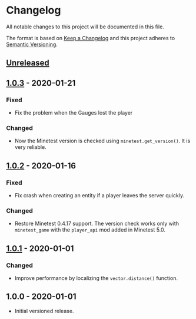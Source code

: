 # Changelog

All notable changes to this project will be documented in this file.

The format is based on [Keep a Changelog](http://keepachangelog.com/en/1.0.0/)
and this project adheres to [Semantic Versioning](http://semver.org/spec/v2.0.0.html).

## [Unreleased]

## [1.0.3] - 2020-01-21

### Fixed

- Fix the problem when the Gauges lost the player

### Changed

- Now the Minetest version is checked using `minetest.get_version()`. It is very reliable.

## [1.0.2] - 2020-01-16

### Fixed

- Fix crash when creating an entity if a player leaves the server quickly.

### Changed

- Restore Minetest 0.4.17 support. The version check works only with `minetest_game` with the `player_api` mod added in Minetest 5.0.

## [1.0.1] - 2020-01-01

### Changed

- Improve performance by localizing the `vector.distance()` function.

## 1.0.0 - 2020-01-01

- Initial versioned release.

[Unreleased]: https://github.com/minetest-mods/gauges/compare/v1.0.1...HEAD
[1.0.1]: https://github.com/minetest-mods/gauges/compare/v1.0.0...v1.0.1
[1.0.2]: https://github.com/minetest-mods/gauges/compare/v1.0.1...v1.0.2
[1.0.3]: https://github.com/minetest-mods/gauges/compare/v1.0.2...v1.0.3
